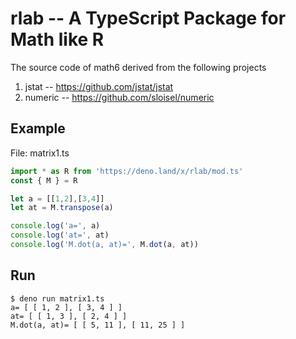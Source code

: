# rlab -- A TypeScript Package for Math like R

The source code of math6 derived from the following projects

1. jstat -- https://github.com/jstat/jstat
2. numeric -- https://github.com/sloisel/numeric

## Example

File: matrix1.ts

```js
import * as R from 'https://deno.land/x/rlab/mod.ts'
const { M } = R

let a = [[1,2],[3,4]]
let at = M.transpose(a)

console.log('a=', a)
console.log('at=', at)
console.log('M.dot(a, at)=', M.dot(a, at))

```

## Run

```
$ deno run matrix1.ts
a= [ [ 1, 2 ], [ 3, 4 ] ]
at= [ [ 1, 3 ], [ 2, 4 ] ]
M.dot(a, at)= [ [ 5, 11 ], [ 11, 25 ] ]
```
